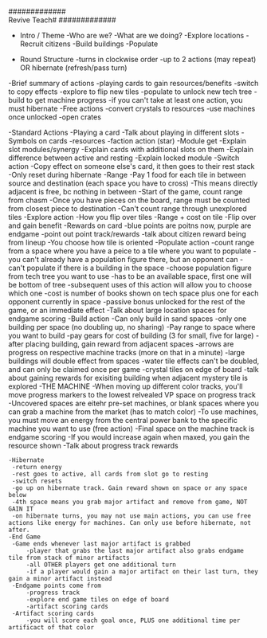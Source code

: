 #############  
Revive Teach#
#############
- Intro / Theme
    -Who are we?
    -What are we doing?
   	 -Explore locations
   	 -Recruit citizens
   	 -Build buildings
   	 -Populate

- Round Structure
    -turns in clockwise order
    -up to 2 actions (may repeat)
    OR hibernate (refresh/pass turn)

-Brief summary of actions
    -playing cards to gain resources/benefits
    -switch to copy effects
    -explore to flip new tiles
    -populate to unlock new tech tree
    -build to get machine progress
    -if you can't take at least one action, you must hibernate
-Free actions
    -convert crystals to resources
    -use machines once unlocked
    -open crates

-Standard Actions
    -Playing a card
   	 -Talk about playing in different slots
   	 -Symbols on cards
   		 -resources
   		 -faction action (star)
   		 -Module get
   	 -Explain slot modules/synergy
   	 -Explain cards with additional slots on them
   	 -Explain difference between active and resting
   	 -Explain locked module
    -Switch action
   	 -Copy effect on someone else's card, it then goes to their rest stack
   	 -Only reset during hibernate
    -Range
   	 -Pay 1 food for each tile in between source and destination (each space you have to cross)
   		 -This means directly adjacent is free, bc nothing in between
   	 -Start of the game, count range from chasm
   	 -Once you have pieces on the board, range must be counted from closest piece to destination
   	 -Can't count range through unexplored tiles
    -Explore action
   	 -How you flip over tiles
   	 -Range + cost on tile
   	 -Flip over and gain benefit
   	 -Rewards on card
   		 -blue points are poitns now, purple are endgame
   		 -point out point track/rewards
   		 -talk about citizen reward being from lineup
   	 -You choose how tile is oriented
    -Populate action
   	 -count range from a space where you have a peice to a tile where you want to populate
   	 -you can't already have a population figure there, but an opponent can
   	 -can't populate if there is a building in the space
   	 -choose population figure from tech tree you want to use
   		 -has to be an available space, first one will be bottom of tree
   		 -subsequent uses of this action will allow you to choose which one
   	 -cost is number of books shown on tech space plus one for each opponent currently in space
   	 -passive bonus unlocked for the rest of the game, or an immediate effect
   	 -Talk about large location spaces for endgame scoring
    -Build action
   	 -Can only build in sand spaces
   	 -only one building per space (no doubling up, no sharing)
   	 -Pay range to space where you want to build
   	 -pay gears for cost of building (3 for small, five for large)
   	 -after placing building, gain reward from adjacent spaces
   		 -arrows are progress on respective machine tracks (more on that in a minute)
   		 -large buildings will double effect from spaces
   		 -water tile effects can't be doubled, and can only be claimed once per game
   		 -crystal tiles on edge of board
   	 -talk about gaining rewards for exisiting building when adjacent mystery tile is explored
    -THE MACHINE
   	 -When moving up different color tracks, you'll move progress markers to the lowest relvealed VP space on progress track
   	 -Uncovered spaces are eitehr pre-set machines, or blank spaces where you can grab a machine from the market (has to match color)
   	 -To use machines, you must move an energy from the central power bank to the specific machine you want to use (free action)
   	 -Final space on the machine track is endgame scoring
   	 -If you would increase again when maxed, you gain the resource shown
   	 -Talk about progress track rewards

    -Hibernate
   	 -return energy
   	 -rest goes to active, all cards from slot go to resting
   	 -switch resets
   	 -go up on hibernate track. Gain reward shown on space or any space below
   	 -4th space means you grab major artifact and remove from game, NOT GAIN IT
   	 -on hibernate turns, you may not use main actions, you can use free actions like energy for machines. Can only use before hibernate, not after.
    -End Game
   	 -Game ends whenever last major artifact is grabbed
   		 -player that grabs the last major artifact also grabs endgame tile from stack of minor artifacts
   		 -all OTHER players get one additional turn
   		 -if a player would gain a major artifact on their last turn, they gain a minor artifact instead
   	 -Endgame points come from
   		 -progress track
   		 -explore end game tiles on edge of board
   		 -artifact scoring cards
   	 -Artifact scoring cards
   		 -you will score each goal once, PLUS one additional time per artificact of that color
   	 
   	 




